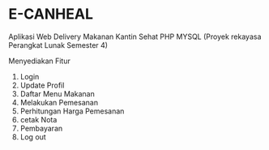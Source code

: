 # E-CANHEAL
Aplikasi Web Delivery Makanan Kantin Sehat PHP MYSQL 
(Proyek rekayasa Perangkat Lunak Semester 4)

Menyediakan Fitur
1. Login
2. Update Profil
3. Daftar Menu Makanan
5. Melakukan Pemesanan
6. Perhitungan Harga Pemesanan
7. cetak Nota
8. Pembayaran
9. Log out


